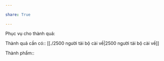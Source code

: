 ---  
share: True  
---  
Phục vụ cho thành quả:  
  
Thành quả cần có:: [[./2500 người tải bộ cài về|2500 người tải bộ cài về]]  
  
Thành phẩm::  
